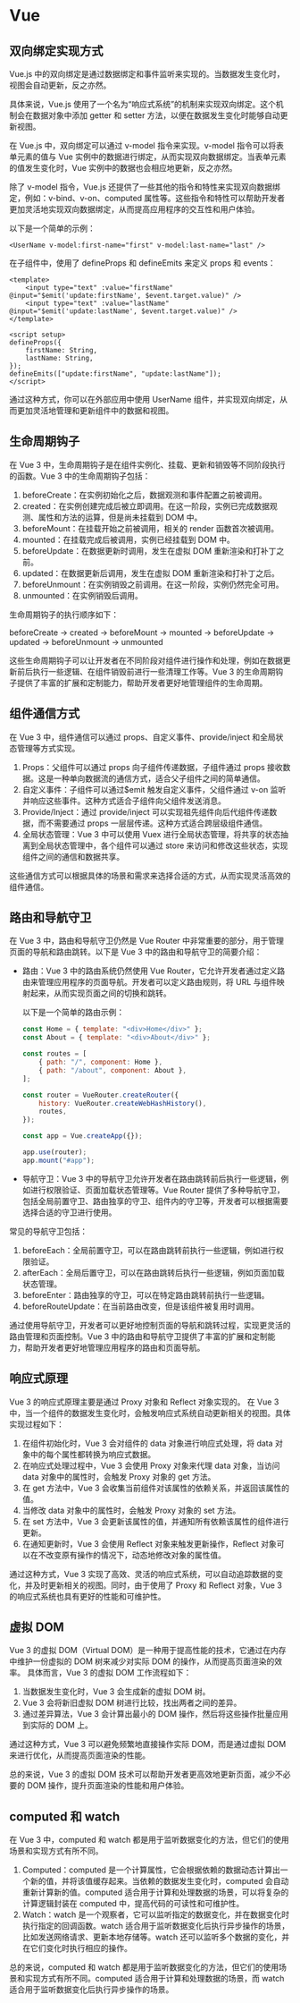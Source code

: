 # Vue

## 双向绑定实现方式

Vue.js 中的双向绑定是通过数据绑定和事件监听来实现的。当数据发生变化时，视图会自动更新，反之亦然。

具体来说，Vue.js 使用了一个名为“响应式系统”的机制来实现双向绑定。这个机制会在数据对象中添加 getter 和 setter 方法，以便在数据发生变化时能够自动更新视图。

在 Vue.js 中，双向绑定可以通过 v-model 指令来实现。v-model 指令可以将表单元素的值与 Vue 实例中的数据进行绑定，从而实现双向数据绑定。当表单元素的值发生变化时，Vue 实例中的数据也会相应地更新，反之亦然。

除了 v-model 指令，Vue.js 还提供了一些其他的指令和特性来实现双向数据绑定，例如：v-bind、v-on、computed 属性等。这些指令和特性可以帮助开发者更加灵活地实现双向数据绑定，从而提高应用程序的交互性和用户体验。

以下是一个简单的示例：

```vue
<UserName v-model:first-name="first" v-model:last-name="last" />
```

在子组件中，使用了 defineProps 和 defineEmits 来定义 props 和 events：

```vue
<template>
    <input type="text" :value="firstName" @input="$emit('update:firstName', $event.target.value)" />
    <input type="text" :value="lastName" @input="$emit('update:lastName', $event.target.value)" />
</template>

<script setup>
defineProps({
    firstName: String,
    lastName: String,
});
defineEmits(["update:firstName", "update:lastName"]);
</script>
```

通过这种方式，你可以在外部应用中使用 UserName 组件，并实现双向绑定，从而更加灵活地管理和更新组件中的数据和视图。

## 生命周期钩子

在 Vue 3 中，生命周期钩子是在组件实例化、挂载、更新和销毁等不同阶段执行的函数。Vue 3 中的生命周期钩子包括：

1. beforeCreate：在实例初始化之后，数据观测和事件配置之前被调用。
2. created：在实例创建完成后被立即调用。在这一阶段，实例已完成数据观测、属性和方法的运算，但是尚未挂载到 DOM 中。
3. beforeMount：在挂载开始之前被调用，相关的 render 函数首次被调用。
4. mounted：在挂载完成后被调用，实例已经挂载到 DOM 中。
5. beforeUpdate：在数据更新时调用，发生在虚拟 DOM 重新渲染和打补丁之前。
6. updated：在数据更新后调用，发生在虚拟 DOM 重新渲染和打补丁之后。
7. beforeUnmount：在实例销毁之前调用。在这一阶段，实例仍然完全可用。
8. unmounted：在实例销毁后调用。

生命周期钩子的执行顺序如下：

beforeCreate -> created -> beforeMount -> mounted -> beforeUpdate -> updated -> beforeUnmount -> unmounted

这些生命周期钩子可以让开发者在不同阶段对组件进行操作和处理，例如在数据更新前后执行一些逻辑、在组件销毁前进行一些清理工作等。Vue 3 的生命周期钩子提供了丰富的扩展和定制能力，帮助开发者更好地管理组件的生命周期。

## 组件通信方式

在 Vue 3 中，组件通信可以通过 props、自定义事件、provide/inject 和全局状态管理等方式实现。

1. Props：父组件可以通过 props 向子组件传递数据，子组件通过 props 接收数据。这是一种单向数据流的通信方式，适合父子组件之间的简单通信。
2. 自定义事件：子组件可以通过$emit 触发自定义事件，父组件通过 v-on 监听并响应这些事件。这种方式适合子组件向父组件发送消息。
3. Provide/Inject：通过 provide/inject 可以实现祖先组件向后代组件传递数据，而不需要通过 props 一层层传递。这种方式适合跨层级组件通信。
4. 全局状态管理：Vue 3 中可以使用 Vuex 进行全局状态管理，将共享的状态抽离到全局状态管理中，各个组件可以通过 store 来访问和修改这些状态，实现组件之间的通信和数据共享。

这些通信方式可以根据具体的场景和需求来选择合适的方式，从而实现灵活高效的组件通信。

## 路由和导航守卫

在 Vue 3 中，路由和导航守卫仍然是 Vue Router 中非常重要的部分，用于管理页面的导航和路由跳转。以下是 Vue 3 中的路由和导航守卫的简要介绍：

-   路由：Vue 3 中的路由系统仍然使用 Vue Router，它允许开发者通过定义路由来管理应用程序的页面导航。开发者可以定义路由规则，将 URL 与组件映射起来，从而实现页面之间的切换和跳转。

    以下是一个简单的路由示例：

    ```javascript
    const Home = { template: "<div>Home</div>" };
    const About = { template: "<div>About</div>" };

    const routes = [
        { path: "/", component: Home },
        { path: "/about", component: About },
    ];

    const router = VueRouter.createRouter({
        history: VueRouter.createWebHashHistory(),
        routes,
    });

    const app = Vue.createApp({});

    app.use(router);
    app.mount("#app");
    ```

-   导航守卫：Vue 3 中的导航守卫允许开发者在路由跳转前后执行一些逻辑，例如进行权限验证、页面加载状态管理等。Vue Router 提供了多种导航守卫，包括全局前置守卫、路由独享的守卫、组件内的守卫等，开发者可以根据需要选择合适的守卫进行使用。

常见的导航守卫包括：

1. beforeEach：全局前置守卫，可以在路由跳转前执行一些逻辑，例如进行权限验证。
2. afterEach：全局后置守卫，可以在路由跳转后执行一些逻辑，例如页面加载状态管理。
3. beforeEnter：路由独享的守卫，可以在特定路由跳转前执行一些逻辑。
4. beforeRouteUpdate：在当前路由改变，但是该组件被复用时调用。

通过使用导航守卫，开发者可以更好地控制页面的导航和跳转过程，实现更灵活的路由管理和页面控制。Vue 3 中的路由和导航守卫提供了丰富的扩展和定制能力，帮助开发者更好地管理应用程序的路由和页面导航。

## 响应式原理

Vue 3 的响应式原理主要是通过 Proxy 对象和 Reflect 对象实现的。
在 Vue 3 中，当一个组件的数据发生变化时，会触发响应式系统自动更新相关的视图。具体实现过程如下：

1. 在组件初始化时，Vue 3 会对组件的 data 对象进行响应式处理，将 data 对象中的每个属性都转换为响应式数据。
2. 在响应式处理过程中，Vue 3 会使用 Proxy 对象来代理 data 对象，当访问 data 对象中的属性时，会触发 Proxy 对象的 get 方法。
3. 在 get 方法中，Vue 3 会收集当前组件对该属性的依赖关系，并返回该属性的值。
4. 当修改 data 对象中的属性时，会触发 Proxy 对象的 set 方法。
5. 在 set 方法中，Vue 3 会更新该属性的值，并通知所有依赖该属性的组件进行更新。
6. 在通知更新时，Vue 3 会使用 Reflect 对象来触发更新操作，Reflect 对象可以在不改变原有操作的情况下，动态地修改对象的属性值。

通过这种方式，Vue 3 实现了高效、灵活的响应式系统，可以自动追踪数据的变化，并及时更新相关的视图。同时，由于使用了 Proxy 和 Reflect 对象，Vue 3 的响应式系统也具有更好的性能和可维护性。

## 虚拟 DOM

Vue 3 的虚拟 DOM（Virtual DOM）是一种用于提高性能的技术，它通过在内存中维护一份虚拟的 DOM 树来减少对实际 DOM 的操作，从而提高页面渲染的效率。
具体而言，Vue 3 的虚拟 DOM 工作流程如下：

1. 当数据发生变化时，Vue 3 会生成新的虚拟 DOM 树。
2. Vue 3 会将新旧虚拟 DOM 树进行比较，找出两者之间的差异。
3. 通过差异算法，Vue 3 会计算出最小的 DOM 操作，然后将这些操作批量应用到实际的 DOM 上。

通过这种方式，Vue 3 可以避免频繁地直接操作实际 DOM，而是通过虚拟 DOM 来进行优化，从而提高页面渲染的性能。

总的来说，Vue 3 的虚拟 DOM 技术可以帮助开发者更高效地更新页面，减少不必要的 DOM 操作，提升页面渲染的性能和用户体验。

## computed 和 watch

在 Vue 3 中，computed 和 watch 都是用于监听数据变化的方法，但它们的使用场景和实现方式有所不同。

1. Computed：computed 是一个计算属性，它会根据依赖的数据动态计算出一个新的值，并将该值缓存起来。当依赖的数据发生变化时，computed 会自动重新计算新的值。computed 适合用于计算和处理数据的场景，可以将复杂的计算逻辑封装在 computed 中，提高代码的可读性和可维护性。
2. Watch：watch 是一个观察者，它可以监听指定的数据变化，并在数据变化时执行指定的回调函数。watch 适合用于监听数据变化后执行异步操作的场景，比如发送网络请求、更新本地存储等。watch 还可以监听多个数据的变化，并在它们变化时执行相应的操作。

总的来说，computed 和 watch 都是用于监听数据变化的方法，但它们的使用场景和实现方式有所不同。computed 适合用于计算和处理数据的场景，而 watch 适合用于监听数据变化后执行异步操作的场景。

<!-- ## 指令和自定义指令
在Vue 3中，指令（Directives）是一种特殊的属性，用于在模板中添加特殊的行为和功能。Vue 3内置了一些常用的指令，比如v-if、v-for、v-bind等，开发者也可以自定义指令来满足特定的需求。
Vue 3的指令可以分为两类：
1. 普通指令：普通指令是Vue 3内置的指令，比如v-if、v-for、v-bind等。这些指令可以直接在模板中使用，用于控制DOM元素的显示和隐藏、循环渲染、属性绑定等。
2. 自定义指令：自定义指令是开发者根据特定需求自定义的指令，可以用于扩展Vue 3的功能。自定义指令可以通过Vue.directive方法来定义，它接收两个参数：指令名称和指令对象。指令对象包含了指令的生命周期钩子函数和指令的具体实现逻辑。
自定义指令可以用于实现一些特定的功能，比如自动聚焦、限制输入、滚动加载等。自定义指令还可以用于封装一些常用的UI组件，比如日期选择器、下拉框等。
总的来说，Vue 3的指令和自定义指令是Vue 3模板语法中非常重要的一部分，可以帮助开发者快速实现一些常用的功能和扩展Vue 3的功能。 -->

